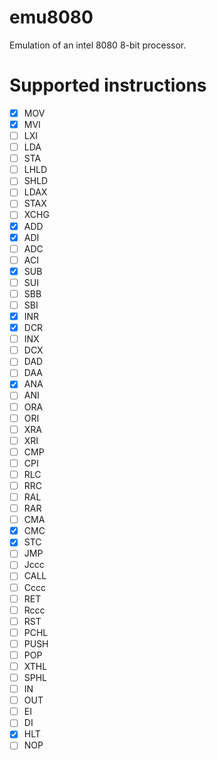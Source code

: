 # emu8080

Emulation of an intel 8080 8-bit processor.

# Supported instructions

- [x] MOV
- [x] MVI
- [ ] LXI
- [ ] LDA
- [ ] STA
- [ ] LHLD
- [ ] SHLD
- [ ] LDAX
- [ ] STAX
- [ ] XCHG
- [x] ADD
- [x] ADI
- [ ] ADC 
- [ ] ACI
- [x] SUB
- [ ] SUI
- [ ] SBB 
- [ ] SBI
- [x] INR
- [x] DCR
- [ ] INX
- [ ] DCX
- [ ] DAD
- [ ] DAA
- [x] ANA
- [ ] ANI
- [ ] ORA 
- [ ] ORI 
- [ ] XRA 
- [ ] XRI 
- [ ] CMP 
- [ ] CPI 
- [ ] RLC 
- [ ] RRC 
- [ ] RAL 
- [ ] RAR 
- [ ] CMA 
- [x] CMC
- [x] STC
- [ ] JMP 
- [ ] Jccc 
- [ ] CALL
- [ ] Cccc
- [ ] RET
- [ ] Rccc
- [ ] RST
- [ ] PCHL
- [ ] PUSH
- [ ] POP
- [ ] XTHL
- [ ] SPHL
- [ ] IN
- [ ] OUT
- [ ] EI
- [ ] DI
- [x] HLT
- [ ] NOP
